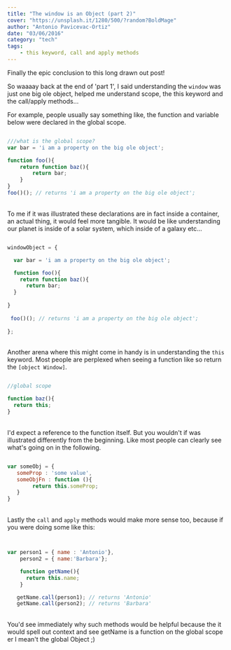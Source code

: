 ```yaml
---
title: "The window is an Object (part 2)"
cover: "https://unsplash.it/1280/500/?random?BoldMage"
author: "Antonio Pavicevac-Ortiz"
date: "03/06/2016"
category: "tech"
tags:
    - this keyword, call and apply methods
---
```


Finally the epic conclusion to this long drawn out post!

<!--more-->
So waaaay back at the end of 'part 1', I said
understanding the `window` was just one big ole object, helped me understand scope, the this keyword and the call/apply methods...

For example, people usually say something like, the function and variable below were declared in the global scope.

```javascript

///what is the global scope?
var bar = 'i am a property on the big ole object';

function foo(){
    return function baz(){
        return bar;
    }
}
foo()(); // returns 'i am a property on the big ole object';
````
\
To me if it was illustrated these declarations are in fact inside a container, an actual thing, it would feel more tangible. It would be like understanding our planet is inside of a solar system, which inside of a galaxy etc...

```javascript

windowObject = {

  var bar = 'i am a property on the big ole object';

  function foo(){
    return function baz(){
      return bar;
  }
  
}
 
 foo()(); // returns 'i am a property on the big ole object';
 
};

````
\
Another arena where this might come in handy is in understanding the `this` keyword. Most people are perplexed when seeing a function like so return the `[object Window]`.

```javascript

//global scope

function baz(){
  return this;
}
````
\
I'd expect a reference to the function itself.
But you wouldn't if was illustrated differently from the beginning. Like most people can clearly see what's going on in the following.

```javascript

var someObj = {
   someProp : 'some value',
   someObjFn : function (){
        return this.someProp;
   }
}
````
\
Lastly the `call` and `apply` methods would make more sense too, because if you were doing some like this:

```javascript


var person1 = { name : 'Antonio'},
    person2 = { name:'Barbara'};

    function getName(){
      return this.name;
    }

   getName.call(person1); // returns 'Antonio'
   getName.call(person2); // returns 'Barbara'

````
\
You'd see immediately why such methods would be helpful because the it would spell out context and see getName is a function on the global scope er I mean't the global Object ;)
